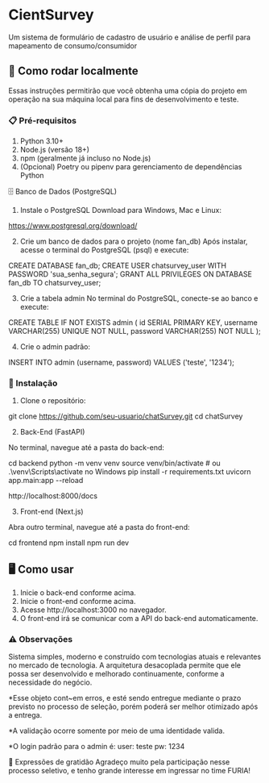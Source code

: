 # CientSurvey

Um sistema de formulário de cadastro de usuário e análise de perfil para mapeamento de consumo/consumidor

## 🚀 Como rodar localmente

Essas instruções permitirão que você obtenha uma cópia do projeto em operação na sua máquina local para fins de desenvolvimento e teste.

### 📋 Pré-requisitos

1. Python 3.10+
2. Node.js (versão 18+)
3. npm (geralmente já incluso no Node.js)
4. (Opcional) Poetry ou pipenv para gerenciamento de dependências Python

🗄️ Banco de Dados (PostgreSQL)

1. Instale o PostgreSQL
Download para Windows, Mac e Linux:

https://www.postgresql.org/download/

2. Crie um banco de dados para o projeto (nome fan_db)
Após instalar, acesse o terminal do PostgreSQL (psql) e execute:

CREATE DATABASE fan_db;
CREATE USER chatsurvey_user WITH PASSWORD 'sua_senha_segura';
GRANT ALL PRIVILEGES ON DATABASE fan_db TO chatsurvey_user;

3. Crie a tabela admin
No terminal do PostgreSQL, conecte-se ao banco e execute:

CREATE TABLE IF NOT EXISTS admin (
  id SERIAL PRIMARY KEY,
  username VARCHAR(255) UNIQUE NOT NULL,
  password VARCHAR(255) NOT NULL
);

4. Crie o admin padrão:

INSERT INTO admin (username, password) VALUES ('teste', '1234');

### 🔧 Instalação

1. Clone o repositório:

git clone https://github.com/seu-usuario/chatSurvey.git
cd chatSurvey

2. Back-End (FastAPI)

No terminal, navegue até a pasta do back-end:

cd backend
python -m venv venv
source venv/bin/activate  # ou .\venv\Scripts\activate no Windows
pip install -r requirements.txt
uvicorn app.main:app --reload

http://localhost:8000/docs

3. Front-end (Next.js)

Abra outro terminal, navegue até a pasta do front-end:

cd frontend
npm install
npm run dev

## 🖥️ Como usar

1. Inicie o back-end conforme acima.
2. Inicie o front-end conforme acima.
3. Acesse http://localhost:3000 no navegador.
4. O front-end irá se comunicar com a API do back-end automaticamente.

### ⚠️ Observações

Sistema simples, moderno e construído com tecnologias atuais e relevantes no mercado de tecnologia. A arquitetura desacoplada permite que ele possa ser desenvolvido e melhorado continuamente, conforme a necessidade do negócio.

*Esse objeto cont~em erros, e esté sendo entregue mediante o prazo previsto no processo de seleção, porém poderá ser melhor otimizado após a entrega.

*A validação ocorre somente por meio de uma identidade valida.

*O login padrão para o admin é: user: teste pw: 1234

🎁 Expressões de gratidão
Agradeço muito pela participação nesse processo seletivo, e tenho grande interesse em ingressar no time FURIA!


